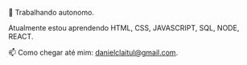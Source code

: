 🔭 Trabalhando autonomo.

Atualmente estou aprendendo HTML, CSS, JAVASCRIPT, SQL, NODE, REACT.

📫 Como chegar até mim: danielclaitul@gmail.com.

